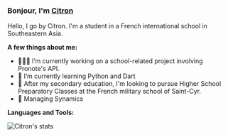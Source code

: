 ### Bonjour, I'm [Citron](https://github.com/jusdecitron) 

Hello, I go by Citron. I'm a student in a French international school in Southeastern Asia.
  
**A few things about me:**

- 👨🏽‍💻 I’m currently working on a school-related project involving Pronote's API.
- 🌱 I’m currently learning Python and Dart 
- 🤔 After my secondary education, I'm looking to pursue Higher School Preparatory Classes at the French military school of Saint-Cyr.
- 👥 Managing Synamics

**Languages and Tools:**  

![Citron's stats](https://github-readme-stats.vercel.app/api?username=jusdecitron&show_icons=true&hide_border=true)
